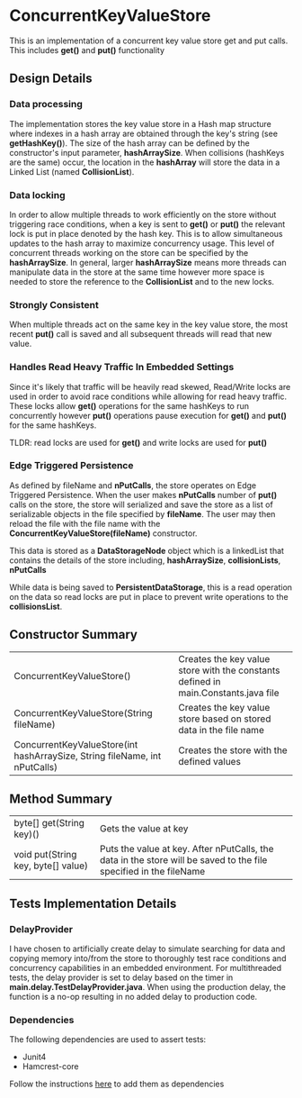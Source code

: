 # ConcurrentKeyValueStore

This is an implementation of a concurrent key value store get and put calls. This includes **get()** and **put()** functionality

## Design Details
### Data processing
The implementation stores the key value store in a Hash map structure where indexes in a hash array are obtained through the key's string (see **getHashKey()**). The size of the hash array can be defined by the constructor's input parameter, **hashArraySize**. When collisions (hashKeys are the same) occur, the location in the **hashArray** will store the data in a Linked List (named **CollisionList**). 

### Data locking
In order to allow multiple threads to work efficiently on the store without triggering race conditions, when a key is sent to **get()** or **put()** the relevant lock is put in place denoted by the hash key. This is to allow simultaneous updates to the hash array to maximize concurrency usage. This level of concurrent threads working on the store can be specified by the **hashArraySize**. In general, larger **hashArraySize** means more threads can manipulate data in the store at the same time however more space is needed to store the reference to the **CollisionList** and to the new locks.

### Strongly Consistent
When multiple threads act on the same key in the key value store, the most recent **put()** call is saved and all subsequent threads will read that new value.

### Handles Read Heavy Traffic In Embedded Settings
Since it's likely that traffic will be heavily read skewed, Read/Write locks are used in order to avoid race conditions while allowing for read heavy traffic. These locks allow **get()** operations for the same hashKeys to run concurrently however **put()** operations pause execution for **get()** and **put()** for the same hashKeys. 

TLDR: read locks are used for **get()** and write locks are used for **put()**


### Edge Triggered Persistence
As defined by fileName and **nPutCalls**, the store operates on Edge Triggered Persistence. When the user makes **nPutCalls** number of **put()** calls on the store, the store will serialized and save the store as a list of serializable objects in the file specified by **fileName**. The user may then reload the file with the file name with the **ConcurrentKeyValueStore(fileName)** constructor.

This data is stored as a **DataStorageNode** object which is a linkedList that contains the details of the store including, **hashArraySize**, **collisionLists**, **nPutCalls**

While data is being saved to **PersistentDataStorage**, this is  a read operation on the data so read locks are put in place to prevent write operations to the **collisionsList**.

## Constructor Summary

<table>
  <tr>
    <td>ConcurrentKeyValueStore()</td>
    <td>Creates the key value store with the constants defined in main.Constants.java file</td>
 
  </tr>
  <tr>
    <td>ConcurrentKeyValueStore(String fileName)</td>
    <td>Creates the key value store based on stored data in the file name</td>

  </tr>
  <tr>
    <td>ConcurrentKeyValueStore(int hashArraySize, String fileName, int nPutCalls)</td>
    <td>Creates the store with the defined values</td>
   
  </tr>
</table>


## Method Summary
<table>
  <tr>
    <td>byte[] get(String key)()</td>
    <td>Gets the value at key</td>

  </tr>
  <tr>
    <td>void put(String key, byte[] value)</td>
    <td>Puts the value at key. After nPutCalls, the data in the store will be saved to the file specified in the fileName</td>

  </tr>
</table>

## Tests Implementation Details

### DelayProvider
I have chosen to artificially create delay to simulate searching for data and copying memory into/from the store to thoroughly test race conditions and concurrency capabilities in an embedded environment. For multithreaded tests, the delay provider is set to delay based on the timer in **main.delay.TestDelayProvider.java**. When using the production delay, the function is a no-op resulting in no added delay to production code.

### Dependencies

The following dependencies are used to assert tests:
* Junit4
* Hamcrest-core

Follow the instructions [here](https://github.com/junit-team/junit4/wiki/Download-and-Install) to add them as dependencies

